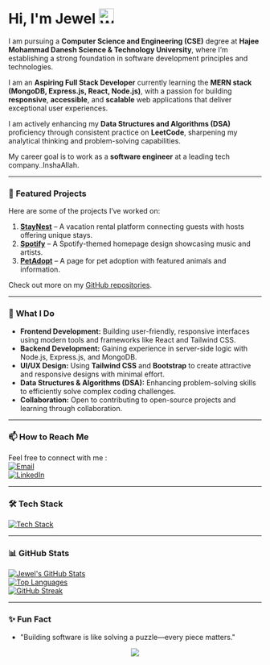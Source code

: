 # Hi, I'm Jewel <img src="https://user-images.githubusercontent.com/72663882/171687151-bb31c996-c9d2-49c8-b593-734946893b23.gif" alt="Waving hand" width="30"/>

I am pursuing a **Computer Science and Engineering (CSE)** degree at **Hajee Mohammad Danesh Science & Technology University**, where I’m establishing a strong foundation in software development principles and technologies.

I am an **Aspiring Full Stack Developer** currently learning the **MERN stack (MongoDB, Express.js, React, Node.js)**, with a passion for building **responsive**, **accessible**, and **scalable** web applications that deliver exceptional user experiences.

I am actively enhancing my **Data Structures and Algorithms (DSA)** proficiency through consistent practice on **LeetCode**, sharpening my analytical thinking and problem-solving capabilities.

My career goal is to work as a **software engineer** at a leading tech company..InshaAllah.


---

### 🚀 **Featured Projects**
Here are some of the projects I’ve worked on:

1. [**StayNest**](https://staynest-biuq.onrender.com/listings) – A vacation rental platform connecting guests with hosts offering unique stays.
2. [**Spotify**](https://jewel-a1b.github.io/spotifyHomePage/) – A Spotify-themed homepage design showcasing music and artists.
3. [**PetAdopt**](https://jewel-a1b.github.io/petAdopt/) – A page for pet adoption with featured animals and information.

Check out more on my [GitHub repositories](https://github.com/Jewel-A1B).

---

### 🌟 **What I Do**
- **Frontend Development:** Building user-friendly, responsive interfaces using modern tools and frameworks like React and Tailwind CSS.
- **Backend Development:** Gaining experience in server-side logic with Node.js, Express.js, and MongoDB.
- **UI/UX Design:** Using **Tailwind CSS** and **Bootstrap** to create attractive and responsive designs with minimal effort.
- **Data Structures & Algorithms (DSA):** Enhancing problem-solving skills to efficiently solve complex coding challenges.
- **Collaboration:** Open to contributing to open-source projects and learning through collaboration.

---

### 📫 **How to Reach Me**
Feel free to connect with me :  
[![Email](https://img.shields.io/badge/Email-D14836?style=for-the-badge&logo=gmail&logoColor=white)](mailto:mrjewel503@gmail.com)  
[![LinkedIn](https://img.shields.io/badge/LinkedIn-0077B5?style=for-the-badge&logo=linkedin&logoColor=white)](https://www.linkedin.com/in/m-r-jewel-a1b7d3/)  

---

### 🛠 **Tech Stack**
[![Tech Stack](https://skillicons.dev/icons?i=html,css,tailwind,bootstrap,js,react,nodejs,express,mongodb,mysql,git,github,vscode&perline=10)](#)  

---

### 📊 **GitHub Stats**
[![Jewel's GitHub Stats](https://bad-apple-github-readme.vercel.app/api?username=Jewel-A1B&show_icons=true&count_private=true&line_height=24&icon_color=00b3ff&theme=radical&title_color=00b3ff)](#)  
[![Top Languages](https://github-readme-stats.vercel.app/api/top-langs/?username=Jewel-A1B&layout=compact&theme=radical&title_color=00b3ff)](#)  
[![GitHub Streak](https://streak-stats.demolab.com/?user=Jewel-A1B&theme=radical&hide_border=true)](#)  

---

### ✨ **Fun Fact**
- "Building software is like solving a puzzle—every piece matters."

<p align="center">
     <img src="https://capsule-render.vercel.app/api?type=waving&color=gradient&height=100&section=footer"/>
</p>
